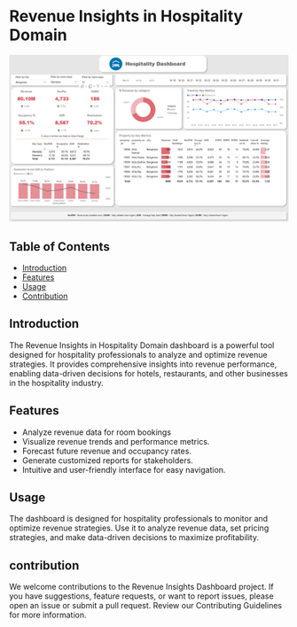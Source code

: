 # Revenue Insights in Hospitality Domain

![Revenue Insights Dashboard](Hospitality.png)

## Table of Contents

- [Introduction](#introduction)
- [Features](#features)
- [Usage](#usage)
- [Contribution](#contribution)

## Introduction

The Revenue Insights in Hospitality Domain dashboard is a powerful tool designed for hospitality professionals to analyze and optimize revenue strategies. It provides comprehensive insights into revenue performance, enabling data-driven decisions for hotels, restaurants, and other businesses in the hospitality industry.

## Features

- Analyze revenue data for room bookings
- Visualize revenue trends and performance metrics.
- Forecast future revenue and occupancy rates.
- Generate customized reports for stakeholders.
- Intuitive and user-friendly interface for easy navigation.

## Usage

The dashboard is designed for hospitality professionals to monitor and optimize revenue strategies. Use it to analyze revenue data, set pricing strategies, and make data-driven decisions to maximize profitability.

## contribution
We welcome contributions to the Revenue Insights Dashboard project. If you have suggestions, feature requests, or want to report issues, please open an issue or submit a pull request. Review our Contributing Guidelines for more information.

